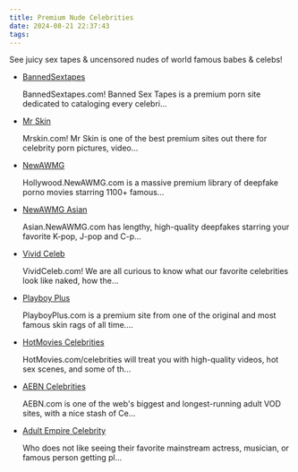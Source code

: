 ```yaml
---
title: Premium Nude Celebrities
date: 2024-08-21 22:37:43
tags:
---
```


See juicy sex tapes & uncensored nudes of world famous babes & celebs!

<ul><li class="category-item" data-site-id="1237"><div class="category-item-content"><a class="link-analytics link-icon-base ctm-icon ctm-icon1237" href="https://pdude.link/bannedsextapes" target="_blank" rel="nofollow noopener" data-category="Premium Nude Celebrities" data-category-link="https://pdude.link/bannedsextapes" data-visit-site-id="1237">BannedSextapes</a><a class="review" href="https://theporndude.com/1237/bannedsextapes" target="_blank" rel="noopener" aria-label="Review button" data-visit-site-id="1237"></a><p class="desc">BannedSextapes.com! Banned Sex Tapes is a premium porn site dedicated to cataloging every celebri...</p></div></li><li class="category-item visible" data-site-id="578"><div class="category-item-content"><a class="link-analytics link-icon-base ctm-icon ctm-icon578" href="https://theporndude.com/578/mrskin" target="_blank" rel="noopener" data-visit-site-id="578">Mr Skin</a><a class="review_force" href="https://theporndude.com/578/mrskin" target="_blank" rel="noopener" aria-label="Review button" data-visit-site-id="578"></a><p class="desc">Mrskin.com! Mr Skin is one of the best premium sites out there for celebrity porn pictures, video...</p></div></li><li class="category-item visible" data-site-id="16537"><div class="category-item-content"><a class="link-analytics link-icon-base icon icon2013" href="https://theporndude.com/16537/newawmg" target="_blank" rel="noopener" data-visit-site-id="16537">NewAWMG</a><a class="review_force" href="https://theporndude.com/16537/newawmg" target="_blank" rel="noopener" aria-label="Review button" data-visit-site-id="16537"></a><p class="desc">Hollywood.NewAWMG.com is a massive premium library of deepfake porno movies starring 1100+ famous...</p><span class="icon_show_newicon"></span><span class="ai-friendly-icon icon_ai_friendly"></span></div></li><li class="category-item visible" data-site-id="16538"><div class="category-item-content"><a class="link-analytics link-icon-base icon icon2013" href="https://theporndude.com/16538/newawmgasian" target="_blank" rel="noopener" data-visit-site-id="16538">NewAWMG Asian</a><a class="review_force" href="https://theporndude.com/16538/newawmgasian" target="_blank" rel="noopener" aria-label="Review button" data-visit-site-id="16538"></a><p class="desc">Asian.NewAWMG.com has lengthy, high-quality deepfakes starring your favorite K-pop, J-pop and C-p...</p><span class="icon_show_newicon"></span><span class="ai-friendly-icon icon_ai_friendly"></span></div></li><li class="category-item visible" data-site-id="720"><div class="category-item-content"><a class="link-analytics link-icon-base ctm-icon ctm-icon720" href="https://theporndude.com/720/vividceleb" target="_blank" rel="noopener" data-visit-site-id="720">Vivid Celeb</a><a class="review_force" href="https://theporndude.com/720/vividceleb" target="_blank" rel="noopener" aria-label="Review button" data-visit-site-id="720"></a><p class="desc">VividCeleb.com! We are all curious to know what our favorite celebrities look like naked, how the...</p></div></li><li class="category-item visible" data-site-id="7272"><div class="category-item-content"><a class="link-analytics link-icon-base icon icon1016" href="https://theporndude.com/7272/playboyplus" target="_blank" rel="noopener" data-visit-site-id="7272">Playboy Plus</a><a class="review_force" href="https://theporndude.com/7272/playboyplus" target="_blank" rel="noopener" aria-label="Review button" data-visit-site-id="7272"></a><p class="desc">PlayboyPlus.com is a premium site from one of the original and most famous skin rags of all time....</p></div></li><li class="category-item visible" data-site-id="9251"><div class="category-item-content"><a class="link-analytics link-icon-base icon icon183" href="https://theporndude.com/9251/hotmoviescelebrities" target="_blank" rel="noopener" data-visit-site-id="9251">HotMovies Celebrities</a><a class="review_force" href="https://theporndude.com/9251/hotmoviescelebrities" target="_blank" rel="noopener" aria-label="Review button" data-visit-site-id="9251"></a><p class="desc">HotMovies.com/celebrities will treat you with high-quality videos, hot sex scenes, and some of th...</p></div></li><li class="category-item visible" data-site-id="9263"><div class="category-item-content"><a class="link-analytics link-icon-base icon icon1393" href="https://theporndude.com/9263/aebncelebrities" target="_blank" rel="noopener" data-visit-site-id="9263">AEBN Celebrities</a><a class="review_force" href="https://theporndude.com/9263/aebncelebrities" target="_blank" rel="noopener" aria-label="Review button" data-visit-site-id="9263"></a><p class="desc">AEBN.com is one of the web's biggest and longest-running adult VOD sites, with a nice stash of Ce...</p></div></li><li class="category-item visible" data-site-id="9264"><div class="category-item-content"><a class="link-analytics link-icon-base icon icon1394" href="https://theporndude.com/9264/adultempirecelebrity" target="_blank" rel="noopener" data-visit-site-id="9264">Adult Empire Celebrity</a><a class="review_force" href="https://theporndude.com/9264/adultempirecelebrity" target="_blank" rel="noopener" aria-label="Review button" data-visit-site-id="9264"></a><p class="desc">Who does not like seeing their favorite mainstream actress, musician, or famous person getting pl...</p></div></li></ul>
